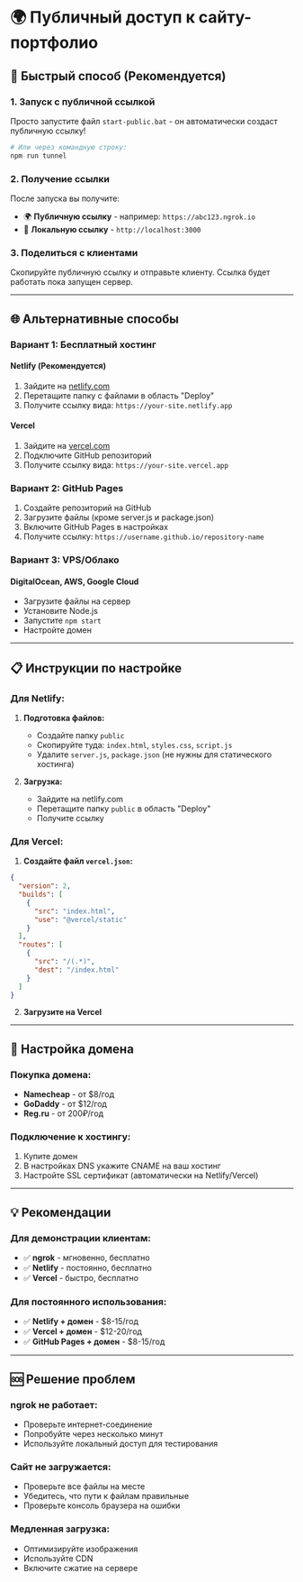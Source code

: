 # 🌍 Публичный доступ к сайту-портфолио

## 🚀 Быстрый способ (Рекомендуется)

### 1. Запуск с публичной ссылкой

Просто запустите файл `start-public.bat` - он автоматически создаст публичную ссылку!

```bash
# Или через командную строку:
npm run tunnel
```

### 2. Получение ссылки

После запуска вы получите:
- 🌍 **Публичную ссылку** - например: `https://abc123.ngrok.io`
- 📱 **Локальную ссылку** - `http://localhost:3000`

### 3. Поделиться с клиентами

Скопируйте публичную ссылку и отправьте клиенту. Ссылка будет работать пока запущен сервер.

---

## 🌐 Альтернативные способы

### Вариант 1: Бесплатный хостинг

#### Netlify (Рекомендуется)
1. Зайдите на [netlify.com](https://netlify.com)
2. Перетащите папку с файлами в область "Deploy"
3. Получите ссылку вида: `https://your-site.netlify.app`

#### Vercel
1. Зайдите на [vercel.com](https://vercel.com)
2. Подключите GitHub репозиторий
3. Получите ссылку вида: `https://your-site.vercel.app`

### Вариант 2: GitHub Pages

1. Создайте репозиторий на GitHub
2. Загрузите файлы (кроме server.js и package.json)
3. Включите GitHub Pages в настройках
4. Получите ссылку: `https://username.github.io/repository-name`

### Вариант 3: VPS/Облако

#### DigitalOcean, AWS, Google Cloud
- Загрузите файлы на сервер
- Установите Node.js
- Запустите `npm start`
- Настройте домен

---

## 📋 Инструкции по настройке

### Для Netlify:

1. **Подготовка файлов:**
   - Создайте папку `public`
   - Скопируйте туда: `index.html`, `styles.css`, `script.js`
   - Удалите `server.js`, `package.json` (не нужны для статического хостинга)

2. **Загрузка:**
   - Зайдите на netlify.com
   - Перетащите папку `public` в область "Deploy"
   - Получите ссылку

### Для Vercel:

1. **Создайте файл `vercel.json`:**
```json
{
  "version": 2,
  "builds": [
    {
      "src": "index.html",
      "use": "@vercel/static"
    }
  ],
  "routes": [
    {
      "src": "/(.*)",
      "dest": "/index.html"
    }
  ]
}
```

2. **Загрузите на Vercel**

---

## 🔧 Настройка домена

### Покупка домена:
- **Namecheap** - от $8/год
- **GoDaddy** - от $12/год
- **Reg.ru** - от 200₽/год

### Подключение к хостингу:
1. Купите домен
2. В настройках DNS укажите CNAME на ваш хостинг
3. Настройте SSL сертификат (автоматически на Netlify/Vercel)

---

## 💡 Рекомендации

### Для демонстрации клиентам:
- ✅ **ngrok** - мгновенно, бесплатно
- ✅ **Netlify** - постоянно, бесплатно
- ✅ **Vercel** - быстро, бесплатно

### Для постоянного использования:
- ✅ **Netlify + домен** - $8-15/год
- ✅ **Vercel + домен** - $12-20/год
- ✅ **GitHub Pages + домен** - $8-15/год

---

## 🆘 Решение проблем

### ngrok не работает:
- Проверьте интернет-соединение
- Попробуйте через несколько минут
- Используйте локальный доступ для тестирования

### Сайт не загружается:
- Проверьте все файлы на месте
- Убедитесь, что пути к файлам правильные
- Проверьте консоль браузера на ошибки

### Медленная загрузка:
- Оптимизируйте изображения
- Используйте CDN
- Включите сжатие на сервере
